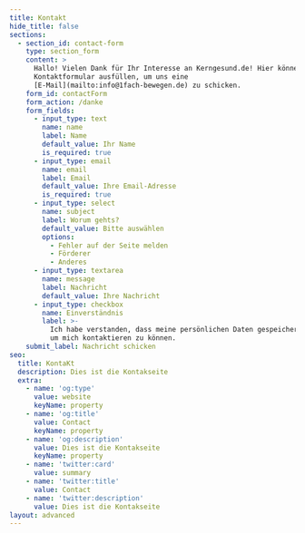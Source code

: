 ```yaml
---
title: Kontakt
hide_title: false
sections:
  - section_id: contact-form
    type: section_form
    content: >
      Hallo! Vielen Dank für Ihr Interesse an Kerngesund.de! Hier können Sie ein
      Kontaktformular ausfüllen, um uns eine
      [E-Mail](mailto:info@1fach-bewegen.de) zu schicken.
    form_id: contactForm
    form_action: /danke
    form_fields:
      - input_type: text
        name: name
        label: Name
        default_value: Ihr Name
        is_required: true
      - input_type: email
        name: email
        label: Email
        default_value: Ihre Email-Adresse
        is_required: true
      - input_type: select
        name: subject
        label: Worum gehts?
        default_value: Bitte auswählen
        options:
          - Fehler auf der Seite melden
          - Förderer
          - Anderes
      - input_type: textarea
        name: message
        label: Nachricht
        default_value: Ihre Nachricht
      - input_type: checkbox
        name: Einverständnis
        label: >-
          Ich habe verstanden, dass meine persönlichen Daten gespeichert werden,
          um mich kontaktieren zu können.
    submit_label: Nachricht schicken
seo:
  title: KontaKt
  description: Dies ist die Kontakseite
  extra:
    - name: 'og:type'
      value: website
      keyName: property
    - name: 'og:title'
      value: Contact
      keyName: property
    - name: 'og:description'
      value: Dies ist die Kontakseite
      keyName: property
    - name: 'twitter:card'
      value: summary
    - name: 'twitter:title'
      value: Contact
    - name: 'twitter:description'
      value: Dies ist die Kontakseite
layout: advanced
---
```

